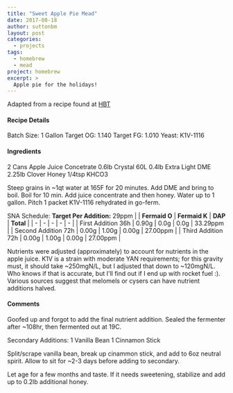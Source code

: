 ```yaml
---
title: "Sweet Apple Pie Mead"
date: 2017-08-18
author: suttonbm
layout: post
categories:
  - projects
tags:
  - homebrew
  - mead
project: homebrew
excerpt: >
  Apple pie for the holidays!
---
```


Adapted from a recipe found at [HBT](http://www.homebrewtalk.com/showthread.php?t=68519)

#### Recipe Details
Batch Size: 1 Gallon
Target OG: 1.140
Target FG: 1.010
Yeast: K1V-1116

#### Ingredients
2 Cans Apple Juice Concetrate
0.6lb Crystal 60L
0.4lb Extra Light DME
2.25lb Clover Honey
1/4tsp KHCO3

Steep grains in ~1qt water at 165F for 20 minutes.  Add DME and bring to boil.  Boil for 10 min.  Add juice concentrate and then honey.  Water up to 1 gallon.  Pitch 1 packet K1V-1116 rehydrated in go-ferm.

SNA Schedule:
**Target Per Addition:** 29ppm
| | **Fermaid O** | **Fermaid K** | **DAP** | **Total** |
| - | - | - | - | - |
| First Addition 36h | 0.90g | 0.0g | 0.0g | 33.29ppm |
| Second Addition 72h | 0.00g | 1.00g | 0.00g | 27.00ppm |
| Third Addition 72h | 0.00g | 1.00g | 0.00g | 27.00ppm |

Nutrients were adjusted (approximately) to account for nutrients in the apple juice.  K1V is a strain with moderate YAN requirements; for this gravity must, it should take ~250mgN/L, but I adjusted that down to ~120mgN/L.  Who knows if that is accurate, but I'll find out if I end up with rocket fuel :).  Various sources suggest that melomels or cysers can have nutrient additions halved.

#### Comments
Goofed up and forgot to add the final nutrient addition.  Sealed the fermenter after ~108hr, then fermented out at 19C.

Secondary Additions:
1 Vanilla Bean
1 Cinnamon Stick

Split/scrape vanilla bean, break up cinammon stick, and add to 6oz neutral spirit.  Allow to sit for ~2-3 days before adding to secondary.

Let age for a few months and taste.  If it needs sweetening, stabilize and add up to 0.2lb additional honey.

